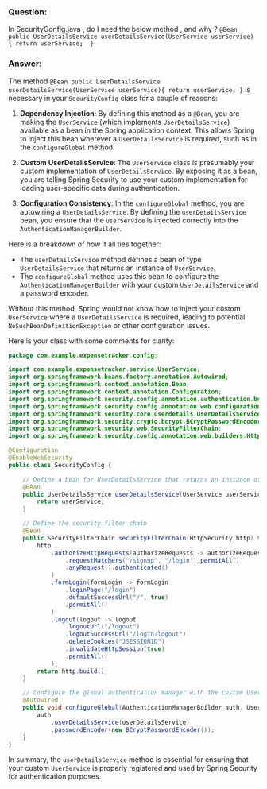 
### Question:

In SecurityConfig.java ,  do I need the below method , and why ?
`@Bean 
public UserDetailsService userDetailsService(UserService userService)
{ return userService; 
}`


### Answer:

The method `@Bean public UserDetailsService userDetailsService(UserService userService){ return userService; }` is necessary in your `SecurityConfig` class for a couple of reasons:

1. **Dependency Injection**: By defining this method as a `@Bean`, you are making the `UserService` (which implements `UserDetailsService`) available as a bean in the Spring application context. This allows Spring to inject this bean wherever a `UserDetailsService` is required, such as in the `configureGlobal` method.

2. **Custom UserDetailsService**: The `UserService` class is presumably your custom implementation of `UserDetailsService`. By exposing it as a bean, you are telling Spring Security to use your custom implementation for loading user-specific data during authentication.

3. **Configuration Consistency**: In the `configureGlobal` method, you are autowiring a `UserDetailsService`. By defining the `userDetailsService` bean, you ensure that the `UserService` is injected correctly into the `AuthenticationManagerBuilder`.

Here is a breakdown of how it all ties together:

- The `userDetailsService` method defines a bean of type `UserDetailsService` that returns an instance of `UserService`.
- The `configureGlobal` method uses this bean to configure the `AuthenticationManagerBuilder` with your custom `UserDetailsService` and a password encoder.

Without this method, Spring would not know how to inject your custom `UserService` where a `UserDetailsService` is required, leading to potential `NoSuchBeanDefinitionException` or other configuration issues.

Here is your class with some comments for clarity:

```java
package com.example.expensetracker.config;

import com.example.expensetracker.service.UserService;
import org.springframework.beans.factory.annotation.Autowired;
import org.springframework.context.annotation.Bean;
import org.springframework.context.annotation.Configuration;
import org.springframework.security.config.annotation.authentication.builders.AuthenticationManagerBuilder;
import org.springframework.security.config.annotation.web.configuration.EnableWebSecurity;
import org.springframework.security.core.userdetails.UserDetailsService;
import org.springframework.security.crypto.bcrypt.BCryptPasswordEncoder;
import org.springframework.security.web.SecurityFilterChain;
import org.springframework.security.config.annotation.web.builders.HttpSecurity;

@Configuration
@EnableWebSecurity
public class SecurityConfig {

    // Define a bean for UserDetailsService that returns an instance of UserService
    @Bean
    public UserDetailsService userDetailsService(UserService userService) {
        return userService;
    }

    // Define the security filter chain
    @Bean
    public SecurityFilterChain securityFilterChain(HttpSecurity http) throws Exception {
        http
            .authorizeHttpRequests(authorizeRequests -> authorizeRequests
                .requestMatchers("/signup", "/login").permitAll()
                .anyRequest().authenticated()
            )
            .formLogin(formLogin -> formLogin
                .loginPage("/login")
                .defaultSuccessUrl("/", true)
                .permitAll()
            )
            .logout(logout -> logout
                .logoutUrl("/logout")
                .logoutSuccessUrl("/login?logout")
                .deleteCookies("JSESSIONID")
                .invalidateHttpSession(true)
                .permitAll()
            );
        return http.build();
    }

    // Configure the global authentication manager with the custom UserDetailsService and password encoder
    @Autowired
    public void configureGlobal(AuthenticationManagerBuilder auth, UserDetailsService userDetailsService) throws Exception {
        auth
            .userDetailsService(userDetailsService)
            .passwordEncoder(new BCryptPasswordEncoder());
    }
}
```

In summary, the `userDetailsService` method is essential for ensuring that your custom `UserService` is properly registered and used by Spring Security for authentication purposes.